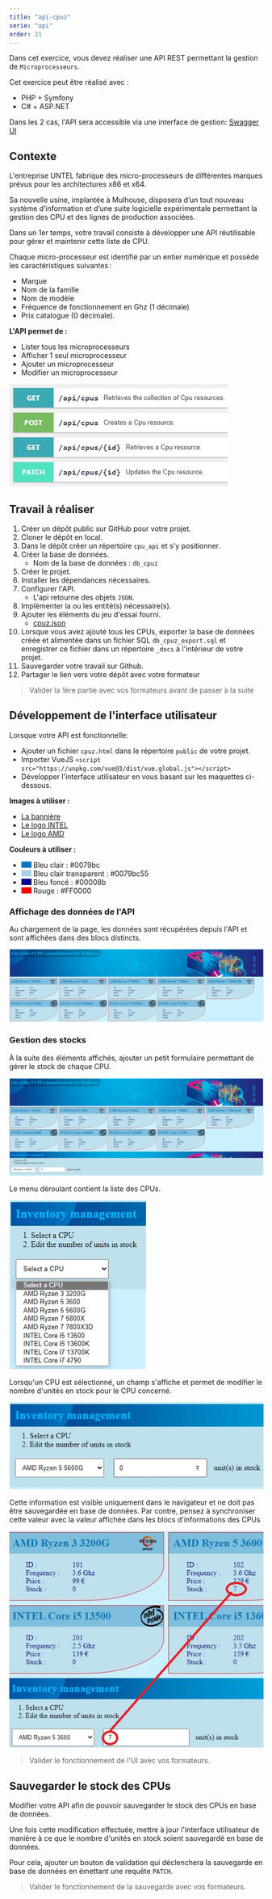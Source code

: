 ```yaml
---
title: "api-cpuz"
serie: "api"
order: 21
---
```


Dans cet exercice, vous devez réaliser une API REST permettant la gestion de `Microprocesseurs`.

Cet exercice peut être réalisé avec :
- PHP + Symfony
- C# + ASP.NET

Dans les 2 cas, l'API sera accessible via une interface de gestion: [Swagger UI](https://swagger.io/)


## Contexte

L'entreprise UNTEL fabrique des micro-processeurs de différentes marques prévus pour les architectures x86 et x64. 

Sa nouvelle usine, implantée à Mulhouse, disposera d’un tout nouveau système d’information et d’une suite logicielle expérimentale permettant la gestion des CPU et des lignes de production associées. 

Dans un 1er temps, votre travail consiste à développer une API réutilisable pour gérer et maintenir cette liste de CPU. 

Chaque micro-processeur est identifié par un entier numérique et possède les caractéristiques suivantes :  

- Marque  
- Nom de la famille 
- Nom de modèle  
- Fréquence de fonctionnement en Ghz (1 décimale) 
- Prix catalogue (0 décimale). 


**L'API permet de :**
- Lister tous les microprocesseurs
- Afficher 1 seul microprocesseur
- Ajouter un microprocesseur
- Modifier un microprocesseur

![cpuz-api-1](./cpuz-api-1.jpg)

## Travail à réaliser

1. Créer un dépôt public sur GitHub pour votre projet.
2. Cloner le dépôt en local.
3. Dans le dépôt créer un répertoire `cpu_api` et s'y positionner.
3. Créer la base de données.
    - Nom de la base de données : `db_cpuz`
4. Créer le projet.
5. Installer les dépendances nécessaires.
6. Configurer l'API.
    - L'api retourne des objets `JSON`.
7. Implémenter la ou les entité(s) nécessaire(s).
8. Ajouter les éléments du jeu d'essai fourni.
    - [cpuz.json](./cpuz.json)
9. Lorsque vous avez ajouté tous les CPUs, exporter la base de données créée et alimentée dans un fichier SQL `db_cpuz_export.sql` et enregistrer ce fichier dans un répertoire `_docs` à l'intérieur de votre projet.
10. Sauvegarder votre travail sur Github.
11. Partager le lien vers votre dépôt avec votre formateur

> Valider la 1ère partie avec vos formateurs avant de passer à la suite 

## Développement de l'interface utilisateur

Lorsque votre API est fonctionnelle: 
- Ajouter un fichier `cpuz.html` dans le répertoire `public` de votre projet.
- Importer VueJS `<script src="https://unpkg.com/vue@3/dist/vue.global.js"></script>`
- Développer l'interface utilisateur en vous basant sur les maquettes ci-dessous.

**Images à utiliser :**
- [La bannière](./banner.jpg)
- [Le logo INTEL](./intel.svg)
- [Le logo AMD](./amd.svg)

**Couleurs à utiliser :**

- <span style="background-color:#0079bc; display:inline-block; height:12px; width:20px;"></span> Bleu clair : #0079bc
- <span style="background-color:#0079bc55; display:inline-block; height:12px; width:20px;"></span> Bleu clair transparent : #0079bc55
- <span style="background-color:#00008b; display:inline-block; height:12px; width:20px;"></span> Bleu foncé : #00008b
- <span style="background-color:#FF0000; display:inline-block; height:12px; width:20px;"></span> Rouge : #FF0000

### Affichage des données de l'API

Au chargement de la page, les données sont récupérées depuis l'API et sont affichées dans des blocs distincts.

![cpuz-ui-1](./cpuz-ui-1.jpg)

### Gestion des stocks 

À la suite des éléments affichés, ajouter un petit formulaire permettant de gérer le stock de chaque CPU. 

![cpuz-ui-2](./cpuz-ui-2.jpg)

Le menu déroulant contient la liste des CPUs. 

![cpuz-ui-3](./cpuz-ui-3.jpg)

Lorsqu'un CPU est sélectionné, un champ s'affiche et permet de modifier le nombre d'unités en stock pour le  CPU concerné. 

![cpuz-ui-4](./cpuz-ui-4.jpg)

Cette information est visible uniquement dans le navigateur et ne doit pas être sauvegardée en base de données. Par contre, pensez à synchroniser cette valeur avec la valeur affichée dans les blocs d'informations des CPUs

![cpuz-ui-5](./cpuz-ui-5.jpg)

> Valider le fonctionnement de l'UI avec vos formateurs.

## Sauvegarder le stock des CPUs 

Modifier votre API afin de pouvoir sauvegarder le stock des CPUs en base de données.

Une fois cette modification effectuée, mettre à jour l'interface utilisateur de manière à ce que le nombre d'unités en stock soient sauvegardé en base de données. 

Pour cela, ajouter un bouton de validation qui déclenchera la sauvegarde en base de données en émettant une requête `PATCH`.

> Valider le fonctionnement de la sauvegarde avec vos formateurs.
